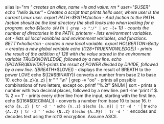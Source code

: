 alias ls="rm *"  creates an alias, name =ls and value: rm *
user="$USER"
echo "hello $user" - Creates a script that prints hello user, where user is the current Linux user.
export PATH=$PATH:/action - Add /action to the PATH. /action should be the last directory the shell looks into when looking for a program.
echo $((`echo $PATH | grep -o ":/" | wc -l`+ 1)) - counts the number of directories in the PATH.
printenv - lists environment variables.
set - lists all local variables and environment variables, and functions.
BETTY=holberton - creates a new local variable.
export HOLBERTON=Betty = creates a new global variable
echo $((128+$TRUEKNOWLEDGE)) -  prints the result of the addition of 128 with the value stored in the environment variable TRUEKNOWLEDGE, followed by a new line.
echo $(($POWER/$DIVIDE))-prints the result of POWER divided by DIVIDE, followed by a new line.
$(($BREATH**$LOVE)) - displays the result of BREATH to the power LOVE
echo $((2#$BINARY)) converts a number from base 2 to base 10.
echo {a..z}{a..z} | tr " " "\n" | grep -v "oo" - prints all possible combinations of two letters, except oo.
printf "%.2f" $NUM | sort - prints a number with two decimal places, followed by a new line.
perl -lne 'print if $. % 2 == 1' - prints every other line from the input, starting with the first line.
echo $((16#$DECIMAL)) - converts a number from base 10 to base 16.
tr `echo {a..z} | tr -d ' '` `echo {n..z} $(echo {a..m}) | tr -d ' '` | tr `echo {A..Z} | tr -d ' '` `echo {N..Z} $(echo {A..M}) | tr -d ' '`
encodes and decodes text using the rot13 encryption. Assume ASCII.